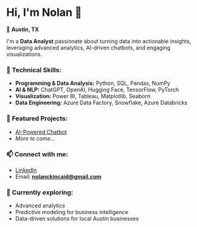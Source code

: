 # Hi, I'm Nolan 👋

📍 **Austin, TX**

I'm a **Data Analyst** passionate about turning data into actionable insights, leveraging advanced analytics, AI-driven chatbots, and engaging visualizations.

### 🔧 Technical Skills:
- **Programming & Data Analysis:** Python, SQL, Pandas, NumPy
- **AI & NLP:** ChatGPT, OpenAI, Hugging Face, TensorFlow, PyTorch
- **Visualization:** Power BI, Tableau, Matplotlib, Seaborn
- **Data Engineering:** Azure Data Factory, Snowflake, Azure Databricks

### 🚀 Featured Projects:
- [AI-Powered Chatbot](https://github.com/kincaidclan/ai-chatbot)
- *More to come...*

### 📫 Connect with me:
- [LinkedIn](https://www.linkedin.com/in/nolan-kincaid-8b60281a5)
- Email: **nolanckincaid@gmail.com**

### 🎯 Currently exploring:
- Advanced analytics
- Predictive modeling for business intelligence
- Data-driven solutions for local Austin businesses

